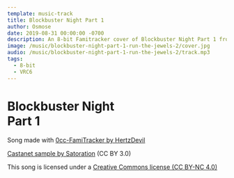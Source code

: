 ```yaml
---
template: music-track
title: Blockbuster Night Part 1
author: Osmose
date: 2019-08-31 00:00:00 -0700
description: An 8-bit Famitracker cover of Blockbuster Night Part 1 from Run the Jewels 2
image: /music/blockbuster-night-part-1-run-the-jewels-2/cover.jpg
audio: /music/blockbuster-night-part-1-run-the-jewels-2/track.mp3
tags:
  - 8-bit
  - VRC6
---
```

# Blockbuster Night <br> Part 1

Song made with [0cc-FamiTracker by HertzDevil](https://hertzdevil.info/programs/)

[Castanet sample by Satoration](https://freesound.org/people/Satoration/sounds/57299/) (CC BY 3.0)

This song is licensed under a [Creative Commons license (CC BY-NC 4.0)](https://creativecommons.org/licenses/by-nc/3.0/)
